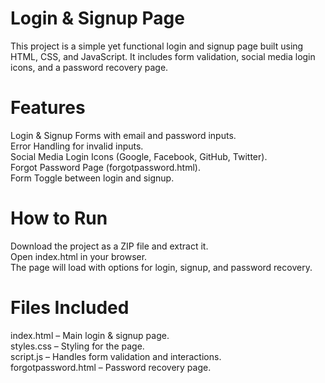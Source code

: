 # Login & Signup Page
This project is a simple yet functional login and signup page built using HTML, CSS, and JavaScript. It includes form validation, social media login icons, and a password recovery page. 

# Features
Login & Signup Forms with email and password inputs.  
Error Handling for invalid inputs.  
Social Media Login Icons (Google, Facebook, GitHub, Twitter).  
Forgot Password Page (forgotpassword.html).  
Form Toggle between login and signup.

# How to Run
Download the project as a ZIP file and extract it.  
Open index.html in your browser.  
The page will load with options for login, signup, and password recovery.

# Files Included
index.html – Main login & signup page.  
styles.css – Styling for the page.  
script.js – Handles form validation and interactions.  
forgotpassword.html – Password recovery page.
